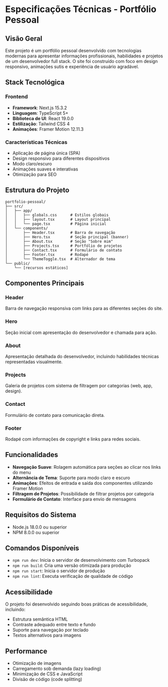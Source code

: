 # Especificações Técnicas - Portfólio Pessoal

## Visão Geral
Este projeto é um portfólio pessoal desenvolvido com tecnologias modernas para apresentar informações profissionais, habilidades e projetos de um desenvolvedor full stack. O site foi construído com foco em design responsivo, animações sutis e experiência de usuário agradável.

## Stack Tecnológica

### Frontend
- **Framework**: Next.js 15.3.2
- **Linguagem**: TypeScript 5+
- **Biblioteca de UI**: React 19.0.0
- **Estilização**: Tailwind CSS 4
- **Animações**: Framer Motion 12.11.3

### Características Técnicas
- Aplicação de página única (SPA)
- Design responsivo para diferentes dispositivos
- Modo claro/escuro
- Animações suaves e interativas
- Otimização para SEO

## Estrutura do Projeto

```
portfolio-pessoal/
├── src/
│   ├── app/
│   │   ├── globals.css      # Estilos globais
│   │   ├── layout.tsx       # Layout principal
│   │   └── page.tsx         # Página inicial
│   └── components/
│       ├── Header.tsx       # Barra de navegação
│       ├── Hero.tsx         # Seção principal (banner)
│       ├── About.tsx        # Seção "Sobre mim"
│       ├── Projects.tsx     # Portfólio de projetos
│       ├── Contact.tsx      # Formulário de contato
│       ├── Footer.tsx       # Rodapé
│       └── ThemeToggle.tsx  # Alternador de tema
└── public/
    └── [recursos estáticos]
```

## Componentes Principais

### Header
Barra de navegação responsiva com links para as diferentes seções do site.

### Hero
Seção inicial com apresentação do desenvolvedor e chamada para ação.

### About
Apresentação detalhada do desenvolvedor, incluindo habilidades técnicas representadas visualmente.

### Projects
Galeria de projetos com sistema de filtragem por categorias (web, app, design).

### Contact
Formulário de contato para comunicação direta.

### Footer
Rodapé com informações de copyright e links para redes sociais.

## Funcionalidades

- **Navegação Suave**: Rolagem automática para seções ao clicar nos links do menu
- **Alternância de Tema**: Suporte para modo claro e escuro
- **Animações**: Efeitos de entrada e saída dos componentes utilizando Framer Motion
- **Filtragem de Projetos**: Possibilidade de filtrar projetos por categoria
- **Formulário de Contato**: Interface para envio de mensagens

## Requisitos do Sistema

- Node.js 18.0.0 ou superior
- NPM 8.0.0 ou superior

## Comandos Disponíveis

- `npm run dev`: Inicia o servidor de desenvolvimento com Turbopack
- `npm run build`: Cria uma versão otimizada para produção
- `npm run start`: Inicia o servidor de produção
- `npm run lint`: Executa verificação de qualidade de código

## Acessibilidade
O projeto foi desenvolvido seguindo boas práticas de acessibilidade, incluindo:
- Estrutura semântica HTML
- Contraste adequado entre texto e fundo
- Suporte para navegação por teclado
- Textos alternativos para imagens

## Performance
- Otimização de imagens
- Carregamento sob demanda (lazy loading)
- Minimização de CSS e JavaScript
- Divisão de código (code splitting) 